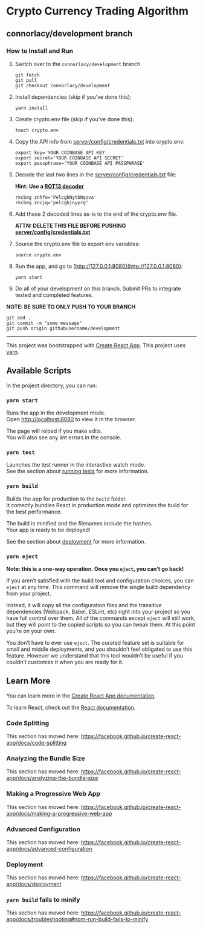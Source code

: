 # Crypto Currency Trading Algorithm
## connorlacy/development branch
### How to Install and Run

1. Switch over to the ```connorlacy/development``` branch<br/>
    ```
    git fetch
    git pull
    git checkout connorlacy/development
    ```

2. Install dependencies (skip if you've done this):
    ```
    yarn install
    ```

3. Create crypto.env file (skip if you've done this):
    ```
    touch crypto.env
    ```

4. Copy the API info from [server/config/credentials.txt](./server/config/credentials.txt) into crypto.env:
    ```
    export key='YOUR COINBASE API KEY
    export secret='YOUR COINBASE API SECRET'
    export passphrase='YOUR COINBASE API PASSPHRASE'
    ```

5. Decode the last two lines in the [server/config/credentials.txt](./server/config/credentials.txt) file:
    
    **Hint: Use a [ROT13 decoder](https://rot13.com/)**
    ```
    rkcbeg znhfe='PelcgbNytbNqzva'
    rkcbeg zncjq='pelcgbjnyyrg'
    ```

6. Add these 2 decoded lines as-is to the end of the crypto.env file.
    
    **ATTN: DELETE THIS FILE BEFORE PUSHING [server/config/credentials.txt](./server/config/credentials.txt)**

7. Source the crypto.env file to export env variables:
    ```
    source crypto.env
    ```

8. Run the app, and go to [http://127.0.0.1:8080](http://127.0.0.1:8080):
    ```
    yarn start
    ```

9. Do all of your development on this branch. Submit PRs to integrate tested and completed features.

**NOTE: BE SURE TO ONLY PUSH TO YOUR BRANCH**

```
git add .
git commit -m "some message"
git push origin githubusername/development
```
______________________________________________________________________________________________________
This project was bootstrapped with [Create React App](https://github.com/facebook/create-react-app).
This project uses [yarn](https://yarnpkg.com/en/).

## Available Scripts

In the project directory, you can run:

### `yarn start`

Runs the app in the development mode.<br />
Open [http://localhost:8080](http://localhost:8080) to view it in the browser.

The page will reload if you make edits.<br />
You will also see any lint errors in the console.

### `yarn test`

Launches the test runner in the interactive watch mode.<br />
See the section about [running tests](https://facebook.github.io/create-react-app/docs/running-tests) for more information.

### `yarn build`

Builds the app for production to the `build` folder.<br />
It correctly bundles React in production mode and optimizes the build for the best performance.

The build is minified and the filenames include the hashes.<br />
Your app is ready to be deployed!

See the section about [deployment](https://facebook.github.io/create-react-app/docs/deployment) for more information.

### `yarn eject`

**Note: this is a one-way operation. Once you `eject`, you can’t go back!**

If you aren’t satisfied with the build tool and configuration choices, you can `eject` at any time. This command will remove the single build dependency from your project.

Instead, it will copy all the configuration files and the transitive dependencies (Webpack, Babel, ESLint, etc) right into your project so you have full control over them. All of the commands except `eject` will still work, but they will point to the copied scripts so you can tweak them. At this point you’re on your own.

You don’t have to ever use `eject`. The curated feature set is suitable for small and middle deployments, and you shouldn’t feel obligated to use this feature. However we understand that this tool wouldn’t be useful if you couldn’t customize it when you are ready for it.

## Learn More

You can learn more in the [Create React App documentation](https://facebook.github.io/create-react-app/docs/getting-started).

To learn React, check out the [React documentation](https://reactjs.org/).

### Code Splitting

This section has moved here: https://facebook.github.io/create-react-app/docs/code-splitting

### Analyzing the Bundle Size

This section has moved here: https://facebook.github.io/create-react-app/docs/analyzing-the-bundle-size

### Making a Progressive Web App

This section has moved here: https://facebook.github.io/create-react-app/docs/making-a-progressive-web-app

### Advanced Configuration

This section has moved here: https://facebook.github.io/create-react-app/docs/advanced-configuration

### Deployment

This section has moved here: https://facebook.github.io/create-react-app/docs/deployment

### `yarn build` fails to minify

This section has moved here: https://facebook.github.io/create-react-app/docs/troubleshooting#npm-run-build-fails-to-minify

